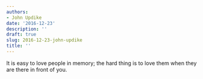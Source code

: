 ```yaml
---
authors:
- John Updike
date: '2016-12-23'
description: ''
draft: true
slug: 2016-12-23-john-updike
title: ''
---
```

It is easy to love people in memory; the hard thing is to love them when they are there in front of you.



